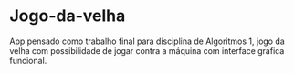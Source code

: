 # Jogo-da-velha
App pensado como trabalho final para disciplina de Algoritmos 1,
jogo da velha com possibilidade de jogar contra a máquina com
interface gráfica funcional.
